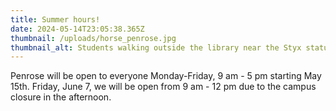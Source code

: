 ```yaml
---
title: Summer hours!
date: 2024-05-14T23:05:38.365Z
thumbnail: /uploads/horse_penrose.jpg
thumbnail_alt: Students walking outside the library near the Styx statue
---
```

Penrose will be open to everyone Monday-Friday, 9 am - 5 pm starting May 15th. Friday, June 7, we will be open from 9 am - 12 pm due to the campus closure in the afternoon.